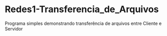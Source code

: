 # Redes1-Transferencia_de_Arquivos
Programa simples demonstrando transferência de arquivos entre Cliente e Servidor
